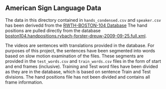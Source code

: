 ## American Sign Language Data
The data in this directory contained in `hands_condensed.csv` and `speaker.csv` has been derivedd from the [RWTH-BOSTON-104 Database](http://www-i6.informatik.rwth-aachen.de/~dreuw/database-rwth-boston-104.php) The hand positions are pulled directly from the database [boston104.handpositions.rybach-forster-dreuw-2009-09-25.full.xml](boston104.handpositions.rybach-forster-dreuw-2009-09-25.full.xml). 

The videos are sentences with translations provided in the database.  For purposes of this project, the sentences have been segmented into words based on slow motion examination of the files.  These segments are provided in the `test_words.csv` and `train_words.csv` files in the form of start and end frames (inclusive).  Training and Test word files have been divided as they are in the database, which is based on sentence Train and Test divisions.  The hand positions file has not been divided and contains all frame information.
